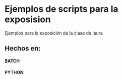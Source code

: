 # Ejemplos de scripts para la exposision
Ejemplos para la exposición de la clase de laura

## Hechos en:
#### BATCH
#### PYTHON


